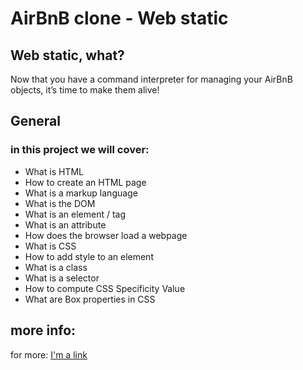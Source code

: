 # AirBnB clone - Web static

## Web static, what?
Now that you have a command interpreter for managing your AirBnB objects, it’s time to make them alive!

## General

### in this project we will cover:

- What is HTML
- How to create an HTML page
- What is a markup language
- What is the DOM
- What is an element / tag
- What is an attribute
- How does the browser load a webpage
- What is CSS
- How to add style to an element
- What is a class
- What is a selector
- How to compute CSS Specificity Value
- What are Box properties in CSS

## more info:
for more: [I'm a link](https://learn.shayhowe.com/html-css/)
